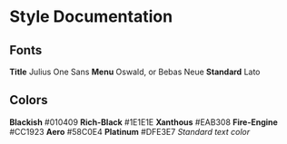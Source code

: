 # Style Documentation

## Fonts
**Title** Julius One Sans
**Menu** Oswald, or Bebas Neue
**Standard** Lato

## Colors
**Blackish** #010409
**Rich-Black** #1E1E1E
**Xanthous** #EAB308
**Fire-Engine** #CC1923
**Aero** #58C0E4
**Platinum** #DFE3E7
*Standard text color*
